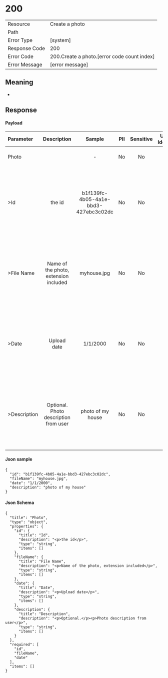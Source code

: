 # 200

|                                       |                                                 |
| ------------------------------------- | ----------------------------------------------- |
| Resource                              | Create a photo                                         |
| Path                                  |                                            |
| Error Type                            | [system]                                       |
| Response Code                         | 200                                              |
| Error Code                            | 200.Create a photo.[error code count index]                                     |
| Error Message                         | [error message] |

## Meaning
-

## Response


#### Payload 



| Parameter | Description | Sample | PII | Sensitive | Unique Identifier | Mandatory | Default | Details |
| :----- | :-----: | :-----: | :-----: | :-----: | :-----: | :-----: | :-----: | :----- |
| Photo |  |  -  | No | No | No | No |  -  | Data Type : object<br>  |
| >Id | &#xA;&#xA;the id&#xA; | b1f139fc-4b05-4a1e-bbd3-427ebc3c02dc | No | No | Yes | No |  -  | Data Type : string<br> Min. length :  - <br> Max. length : No<br> Regex :  - <br>  |
| >File Name | &#xA;&#xA;Name of the photo, extension included&#xA; | myhouse.jpg | No | No | No | No |  -  | Data Type : string<br> Min. length :  - <br> Max. length : No<br> Regex :  - <br>  |
| >Date | &#xA;&#xA;Upload date&#xA; | 1/1/2000 | No | No | No | No |  -  | Data Type : string<br> Min. length :  - <br> Max. length : No<br> Regex :  - <br>  |
| >Description | &#xA;&#xA;Optional.&#xA;&#xA;&#xA;Photo description from user&#xA; | photo of my house | No | No | No | No |  -  | Data Type : string<br> Min. length :  - <br> Max. length : No<br> Regex :  - <br>  |



#### Json sample
```
{
  "id": "b1f139fc-4b05-4a1e-bbd3-427ebc3c02dc",
  "fileName": "myhouse.jpg",
  "date": "1/1/2000",
  "description": "photo of my house"
}
```


#### Json Schema
```
{
  "title": "Photo",
  "type": "object",
  "properties": {
    "id": {
      "title": "Id",
      "description": "<p>the id</p>",
      "type": "string",
      "items": []
    },
    "fileName": {
      "title": "File Name",
      "description": "<p>Name of the photo, extension included</p>",
      "type": "string",
      "items": []
    },
    "date": {
      "title": "Date",
      "description": "<p>Upload date</p>",
      "type": "string",
      "items": []
    },
    "description": {
      "title": "Description",
      "description": "<p>Optional.</p><p>Photo description from user</p>",
      "type": "string",
      "items": []
    }
  },
  "required": [
    "id",
    "fileName",
    "date"
  ],
  "items": []
}
```

